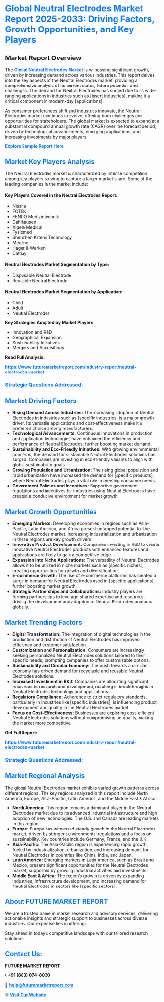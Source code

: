 <h1 style="color: #007BFF;">Global Neutral Electrodes Market Report 2025-2033: Driving Factors, Growth Opportunities, and Key Players</h1>

<section id="overview">
<h2>Market Report Overview</h2>
<p>The <a href="https://www.futuremarketreport.com/industry-report/neutral-electrodes-market" style="color: #007BFF; text-decoration: none;"><strong>Global Neutral Electrodes Market</strong></a> is witnessing significant growth, driven by increasing demand across various industries. This report delves into the key aspects of the Neutral Electrodes market, providing a comprehensive analysis of its current status, future potential, and challenges. The demand for Neutral Electrodes has surged due to its wide-ranging applications in industries such as [insert industries], making it a critical component in modern-day [applications].</p>
<p>As consumer preferences shift and industries innovate, the Neutral Electrodes market continues to evolve, offering both challenges and opportunities for stakeholders. The global market is expected to expand at a substantial compound annual growth rate (CAGR) over the forecast period, driven by technological advancements, emerging applications, and increasing investments by major players.</p>
</section>

<section id="overview">
<p><a href="https://www.futuremarketreport.com/request-sample/reportId=122129" style="color: #007BFF; text-decoration: none;"><strong>Explore Sample Report Here</strong></a></p>
</section>

<section id="key-players">
<h2 style="color: #007BFF;">Market Key Players Analysis</h2>
<p>The Neutral Electrodes market is characterized by intense competition among key players striving to capture a larger market share. Some of the leading companies in the market include:</p>
<h4>Key Players Covered in the Neutral Electrodes Report:</h4>
<ul><li>Nissha</li><li>FOTEK</li><li>FENDO Medizintechnik</li><li>Dahlhausen</li><li>Xigele Medical</li><li>Fysiomed</li><li>Shenzhen Krtens Technology</li><li>Medline</li><li>Hager &amp; Werken</li><li>Cathay</li></ul>
<h4>Neutral Electrodes Market Segmentation by Type:</h4>
<ul><li>Disposable Neutral Electrode</li><li>Reusable Neutral Electrode</li></ul>

<h4>Neutral Electrodes Market Segmentation by Application:</h4>
<ul><li>Child</li><li>Adult</li><li>Neutral Electrodes</li></ul>
<p><strong>Key Strategies Adopted by Market Players:</strong></p>
<ul>
<li>Innovation and R&D</li>
<li>Geographical Expansion</li>
<li>Sustainability Initiatives</li>
<li>Mergers and Acquisitions</li>
</ul>
</section>

<section>
<p><strong>Read Full Analysis: </strong></p><a href="https://www.futuremarketreport.com/industry-report/neutral-electrodes-market" style="color: #007BFF; text-decoration: none;"><strong>https://www.futuremarketreport.com/industry-report/neutral-electrodes-market</strong></a>
<h3 style="color: #007BFF;">Strategic Questions Addressed:</h3>
</section>

<section id="driving-factors">
<h2 style="color: #007BFF;">Market Driving Factors</h2>
<ul>
<li><strong>Rising Demand Across Industries:</strong> The increasing adoption of Neutral Electrodes in industries such as [specific industries] is a major growth driver. Its versatile applications and cost-effectiveness make it a preferred choice among manufacturers.</li>
<li><strong>Technological Advancements:</strong> Continuous innovations in production and application technologies have enhanced the efficiency and performance of Neutral Electrodes, further boosting market demand.</li>
<li><strong>Sustainability and Eco-Friendly Initiatives:</strong> With growing environmental concerns, the demand for sustainable Neutral Electrodes solutions has surged. Companies are investing in eco-friendly variants to align with global sustainability goals.</li>
<li><strong>Growing Population and Urbanization:</strong> The rising global population and rapid urbanization have increased the demand for [specific products], where Neutral Electrodes plays a vital role in meeting consumer needs.</li>
<li><strong>Government Policies and Incentives:</strong> Supportive government regulations and incentives for industries using Neutral Electrodes have created a conducive environment for market growth.</li>
</ul>
</section>

<section id="growth-opportunities">
<h2 style="color: #007BFF;">Market Growth Opportunities</h2>
<ul>
<li><strong>Emerging Markets:</strong> Developing economies in regions such as Asia-Pacific, Latin America, and Africa present untapped potential for the Neutral Electrodes market. Increasing industrialization and urbanization in these regions are key growth drivers.</li>
<li><strong>Innovative Product Development:</strong> Companies investing in R&D to create innovative Neutral Electrodes products with enhanced features and applications are likely to gain a competitive edge.</li>
<li><strong>Expansion into Niche Applications:</strong> The versatility of Neutral Electrodes allows it to be utilized in niche markets such as [specific niches], creating opportunities for growth and diversification.</li>
<li><strong>E-commerce Growth:</strong> The rise of e-commerce platforms has created a surge in demand for Neutral Electrodes used in [specific applications], further boosting market growth.</li>
<li><strong>Strategic Partnerships and Collaborations:</strong> Industry players are forming partnerships to leverage shared expertise and resources, driving the development and adoption of Neutral Electrodes products globally.</li>
</ul>
</section>

<section id="trending-factors">
<h2 style="color: #007BFF;">Market Trending Factors</h2>
<ul>
<li><strong>Digital Transformation:</strong> The integration of digital technologies in the production and distribution of Neutral Electrodes has improved efficiency and customer satisfaction.</li>
<li><strong>Customization and Personalization:</strong> Consumers are increasingly seeking personalized Neutral Electrodes solutions tailored to their specific needs, prompting companies to offer customizable options.</li>
<li><strong>Sustainability and Circular Economy:</strong> The push towards a circular economy has driven demand for recyclable and reusable Neutral Electrodes solutions.</li>
<li><strong>Increased Investment in R&D:</strong> Companies are allocating significant resources to research and development, resulting in breakthroughs in Neutral Electrodes technology and applications.</li>
<li><strong>Regulatory Compliance:</strong> Adherence to strict regulatory standards, particularly in industries like [specific industries], is influencing product development and quality in the Neutral Electrodes market.</li>
<li><strong>Focus on Cost-Effectiveness:</strong> Businesses are exploring cost-efficient Neutral Electrodes solutions without compromising on quality, making the market more competitive.</li>
</ul>
</section>

<section>
<p><strong>Get Full Report: </strong></p><a href="https://www.futuremarketreport.com/industry-report/neutral-electrodes-market" style="color: #007BFF; text-decoration: none;"><strong>https://www.futuremarketreport.com/industry-report/neutral-electrodes-market</strong></a>
<h3 style="color: #007BFF;">Strategic Questions Addressed:</h3>
</section>


<section id="regional-analysis">
<h2 style="color: #007BFF;">Market Regional Analysis</h2>
<p>The global Neutral Electrodes market exhibits varied growth patterns across different regions. The key regions analyzed in this report include North America, Europe, Asia-Pacific, Latin America, and the Middle East & Africa:</p>
<ul>
<li><strong>North America:</strong> This region remains a dominant player in the Neutral Electrodes market due to its advanced industrial infrastructure and high adoption of new technologies. The U.S. and Canada are leading markets in this region.</li>
<li><strong>Europe:</strong> Europe has witnessed steady growth in the Neutral Electrodes market, driven by stringent environmental regulations and a focus on sustainability. Key countries include Germany, France, and the U.K.</li>
<li><strong>Asia-Pacific:</strong> The Asia-Pacific region is experiencing rapid growth, fueled by industrialization, urbanization, and increasing demand for Neutral Electrodes in countries like China, India, and Japan.</li>
<li><strong>Latin America:</strong> Emerging markets in Latin America, such as Brazil and Mexico, present significant opportunities for the Neutral Electrodes market, supported by growing industrial activities and investments.</li>
<li><strong>Middle East & Africa:</strong> The region’s growth is driven by expanding industries, infrastructure development, and increasing demand for Neutral Electrodes in sectors like [specific sectors].</li>
</ul>
</section>

<footer>
<h2 style="color: #007BFF;">About FUTURE MARKET REPORT</h2>
<p>We are a trusted name in market research and advisory services, delivering actionable insights and strategic support to businesses across diverse industries. Our expertise lies in offering:</p>

<p>Stay ahead in today’s competitive landscape with our tailored research solutions.</p>

<h2 style="color: #007BFF;">Contact Us:</h2>
<p><strong>FUTURE MARKET REPORT</strong></p>
<p>📞 <strong>+91 (883) 074-8030</strong></p>
<p>📧 <strong><a href="mailto:help@futuremarketreport.com" style="color: #007BFF;">help@futuremarketreport.com</a></strong></p>
<p>🌐 <strong><a href="https://www.futuremarketreport.com/" style="color: #007BFF;">Visit Our Website</a></strong></p>
</footer>